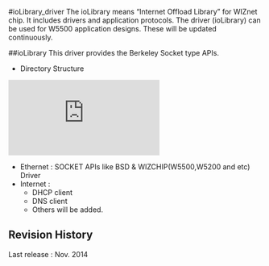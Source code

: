 #ioLibrary_driver
The ioLibrary means “Internet Offload Library” for WIZnet chip. It includes drivers and application protocols. 
The driver (ioLibrary) can be used for W5500 application designs. These will be updated continuously.

##ioLibrary
This driver provides the Berkeley Socket type APIs.
- Directory Structure
<!-- ioLibrary pic -->
![ioLibrary](http://wiki/lib/exe/fetch.php?media=products:w5500:iolibrary_bsd.jpg "ioLibrary")

- Ethernet : SOCKET APIs like BSD & WIZCHIP(W5500,W5200 and etc) Driver
- Internet :
  - DHCP client
  - DNS client
  - Others will be added.

## Revision History
Last release : Nov. 2014
